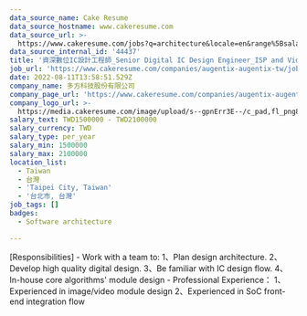 ```yaml
---
data_source_name: Cake Resume
data_source_hostname: www.cakeresume.com
data_source_url: >-
  https://www.cakeresume.com/jobs?q=architecture&locale=en&range%5Bsalary_range%5D%5Bmin%5D=1000000&page=4
data_source_internal_id: '44437'
title: '資深數位IC設計工程師_Senior Digital IC Design Engineer_ISP and Video Codec [Taipei]'
job_url: 'https://www.cakeresume.com/companies/augentix-augentix-tw/jobs/22427f'
date: 2022-08-11T13:58:51.529Z
company_name: 多方科技股份有限公司
company_page_url: 'https://www.cakeresume.com/companies/augentix-augentix-tw'
company_logo_url: >-
  https://media.cakeresume.com/image/upload/s--gpnErr3E--/c_pad,fl_png8,h_200,w_200/v1634629521/puyzzxv8enwlsck8y3sh.png
salary_text: TWD1500000 - TWD2100000
salary_currency: TWD
salary_type: per_year
salary_min: 1500000
salary_max: 2100000
location_list:
  - Taiwan
  - 台灣
  - 'Taipei City, Taiwan'
  - '台北市, 台灣'
job_tags: []
badges:
  - Software architecture

---
```


[Responsibilities] - Work with a team to: 1、Plan design architecture. 2、Develop high quality digital design. 3、Be familiar with IC design flow. 4、In-house core algorithms' module design - Professional Experience： 1、Experienced in image/video module design 2、Experienced in SoC front-end integration flow